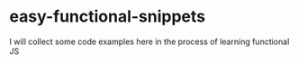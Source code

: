 # easy-functional-snippets
I will collect some code examples here in the process of learning functional JS
